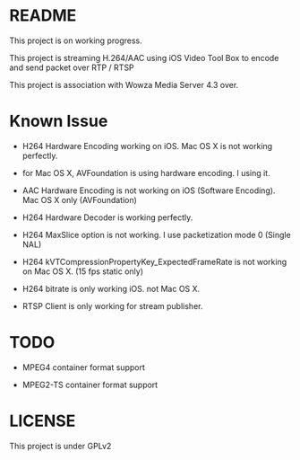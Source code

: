 # README #

This project is on working progress.

This project is streaming H.264/AAC using iOS Video Tool Box to encode and send packet over RTP / RTSP

This project is association with Wowza Media Server 4.3 over.


# Known Issue #

- H264 Hardware Encoding working on iOS. Mac OS X is not working perfectly.

- for Mac OS X, AVFoundation is using hardware encoding. I using it.

- AAC Hardware Encoding is not working on iOS (Software Encoding). Mac OS X only (AVFoundation)

- H264 Hardware Decoder is working perfectly.

- H264 MaxSlice option is not working. I use packetization mode 0 (Single NAL)

- H264 kVTCompressionPropertyKey_ExpectedFrameRate is not working on Mac OS X. (15 fps static only)

- H264 bitrate is only working iOS. not Mac OS X.

- RTSP Client is only working for stream publisher.


# TODO #

- MPEG4 container format support

- MPEG2-TS container format support


# LICENSE #

This project is under GPLv2